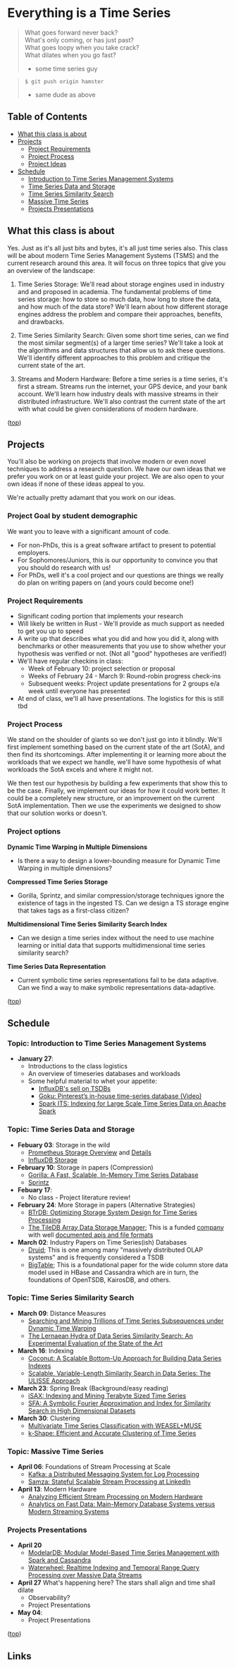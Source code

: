# Everything is a Time Series

> What goes forward never back?  
> What's only coming, or has just past?  
> What goes loopy when you take crack?  
> What dilates when you go fast?  
>   - some time series guy

> `$ git push origin hamster`  
>   - same dude as above

## Table of Contents

* [What this class is about](#what-this-class-is-about)
* [Projects](#projects)
    * [Project Requirements](#project-requirements)
    * [Project Process](#project-process)
    * [Project Ideas](#project-ideas)
* [Schedule](#schedule)
    * [Introduction to Time Series Management Systems](#topic-introduction-to-time-series-management-systems)
    * [Time Series Data and Storage](#topic-time-series-data-and-storage)
    * [Time Series Similarity Search](#topic-time-series-similarity-search)
    * [Massive Time Series](#topic-massive-time-series)
    * [Projects Presentations](#topic-projects-presentations)


## What this class is about
Yes. Just as it's all just bits and bytes, it's all just time series also. This
class will be about modern Time Series Management Systems (TSMS) and the
current research around this area. It will focus on three topics that give you
an overview of the landscape:

1. Time Series Storage: We'll read about storage engines used in industry and
   and proposed in academia. The fundamental problems of time series storage:
   how to store so much data, how long to store the data, and how much of the
   data store? We'll learn about how different storage engines address the
   problem and compare their approaches, benefits, and drawbacks.

2. Time Series Similarity Search: Given some short time series, can we find the
   most similar segment(s) of a larger time series? We'll take a look at the
   algorithms and data structures that allow us to ask these questions. We'll
   identify different approaches to this problem and critique the current state
   of the art.

3. Streams and Modern Hardware: Before a time series is a time series, it's
   first a stream. Streams run the internet, your GPS device, and your bank
   account. We'll learn how industry deals with massive streams in their
   distributed infrastructure. We'll also contrast the current state of the art
   with what could be given considerations of modern hardware.

([top](#table-of-contents))

## Projects

You'll also be working on projects that involve modern or even novel techniques
to address a research question. We have our own ideas that we prefer you work on
or at least guide your project. We are also open to your own ideas if none of
these ideas appeal to you.

We're actually pretty adamant that you work on our ideas.

### Project Goal by student demographic

We want you to leave with a significant amount of code.

* For non-PhDs, this is a great software artifact to present to potential
  employers.
* For Sophomores/Juniors, this is our opportunity to convince you that you
  should do research with us!
* For PhDs, well it's a cool project and our questions are things we really do
  plan on writing papers on (and yours could become one!)

### Project Requirements

* Significant coding portion that implements your research
* Will likely be written in Rust - We'll provide as much support as needed to
  get you up to speed
* A write up that describes what you did and how you did it, along with
  benchmarks or other measurements that you use to show whether your hypothesis
  was verified or not. (Not all "good" hypotheses are verified!)
* We'll have regular checkins in class:
    * Week of February 10: project selection or proposal
    * Weeks of February 24 - March 9: Round-robin progress check-ins
    * Subsequent weeks: Project update presentations for 2 groups e/a week until
      everyone has presented
* At end of class, we'll all have presentations. The logistics for this is still
  tbd

### Project Process

We stand on the shoulder of giants so we don't just go into it blindly. We'll
first implement something based on the current state of the art (SotA), and then
find its shortcomings. After implementing it or learning more about the
workloads that we expect we handle, we'll have some hypothesis of what workloads
the SotA excels and where it might not.

We then test our hypothesis by building a few experiments that show this to be
the case. Finally, we implement our ideas for how it could work better. It could
be a completely new structure, or an improvement on the current SotA
implementation. Then we use the experiments we designed to show that our
solution works or doesn't.

### Project options

**Dynamic Time Warping in Multiple Dimensions**
* Is there a way to design a lower-bounding measure for Dynamic Time Warping in
multiple dimensions?

**Compressed Time Series Storage**
* Gorilla, Sprintz, and similar compression/storage techniques ignore the
existence of tags in the ingested TS. Can we design a TS storage engine that
takes tags as a first-class citizen?

**Multidimensional Time Series Similarity Search Index**
* Can we design a time series index without the need to use machine learning or
initial data that supports multidimensional time series similarity search?

**Time Series Data Representation**
* Current symbolic time series representations fail to be data adaptive. Can we
find a way to make symbolic representations data-adaptive.

([top](#table-of-contents))

## Schedule

### Topic: Introduction to Time Series Management Systems

* **January 27**:
    * Introductions to the class logistics
    * An overview of timeseries databases and workloads
    * Some helpful material to whet your appetite:
        * [InfluxDB's sell on TSDBs][2]
        * [Goku: Pinterest’s in-house time-series database (Video)][1]
        * [Spark ITS: Indexing for Large Scale Time Series Data on Apache Spark][20]

### Topic: Time Series Data and Storage

* **Febuary 03**: Storage in the wild
    * [Prometheus Storage Overview][3] and [Details][4]
    * [InfluxDB Storage][5]
* **February 10**: Storage in papers (Compression)
    * [Gorilla: A Fast, Scalable, In-Memory Time Series Database][7]
    * [Sprintz][27]
* **Febuary 17**:
    * No class - Project literature review!
* **February 24**: More Storage in papers (Alternative Strategies)
    * [BTrDB: Optimizing Storage System Design for Time Series Processing][8]
    * [The TileDB Array Data Storage Manager][24]; This is a funded
    [company][25] with well [documented apis and file formats][26]
* **March 02**: Industry Papers on Time Series(ish) Databases
    * [Druid][28]; This is one among many "massively distributed OLAP systems"
    and is frequently considered a TSDB
    * [BigTable][29]; This is a foundational paper for the wide column store
    data model used in HBase and Cassandra which are in turn, the foundations of
    OpenTSDB, KairosDB, and others.

### Topic: Time Series Similarity Search

* **March 09**: Distance Measures
    * [Searching and Mining Trillions of Time Series Subsequences under Dynamic Time Warping][9]
    * [The Lernaean Hydra of Data Series Similarity Search: An Experimental Evaluation of the State of the Art][23]
* **March 16**: Indexing
    * [Coconut: A Scalable Bottom-Up Approach for Building Data Series Indexes][12]
    * [Scalable, Variable-Length Similarity Search in Data Series: The ULISSE Approach][21]
* **March 23**: Spring Break (Background/easy reading)
    * [iSAX: Indexing and Mining Terabyte Sized Time Series][10]
    * [SFA: A Symbolic Fourier Approximation and Index for Similarity Search in High Dimensional Datasets][11]
* **March 30**: Clustering
    * [Multivariate Time Series Classification with WEASEL+MUSE][13]
    * [k-Shape: Efficient and Accurate Clustering of Time Series][22]

### Topic: Massive Time Series
* **April 06**: Foundations of Stream Processing at Scale
    * [Kafka: a Distributed Messaging System for Log Processing][14]
    * [Samza: Stateful Scalable Stream Processing at LinkedIn][15]
* **April 13**: Modern Hardware
    * [Analyzing Efficient Stream Processing on Modern Hardware][16]
    * [Analytics on Fast Data: Main-Memory Database Systems versus Modern Streaming Systems][17]

### Projects Presentations

* **April 20**
    * [ModelarDB: Modular Model-Based Time Series Management with Spark and Cassandra][18]
    * [Waterwheel: Realtime Indexing and Temporal Range Query Processing over Massive Data Streams][19]
* **April 27** What's happening here? The stars shall align and time shall
  dilate
    * Observability?
    * Project Presentations
* **May 04**:
    * Project Presentations

([top](#table-of-contents))

## Links

[1]: https://bit.ly/33UrRHy  
[2]: https://bit.ly/33SpdlR  
[3]: https://bit.ly/2QtsEM1 
[4]: https://bit.ly/32U9dOF 
[5]: https://bit.ly/372pxjM 
[6]: https://bit.ly/2NPRDXP 
[7]: ./papers/gorilla.pdf  
[8]: ./papers/btrdb.pdf  
[9]: ./papers/keogh_trillion.pdf 
[10]: ./papers/iSAX.pdf  
[11]: ./papers/sfa.pdf  
[12]: ./papers/coconut.pdf  
[13]: ./papers/weasel_muse.pdf  
[14]: ./papers/Kafka.pdf  
[15]: ./papers/samza.pdf  
[16]: ./papers/efficient_streams_on_modern_hardware.pdf 
[17]: ./papers/mmdb_vs_streams.pdf  
[18]: ./papers/modelar.pdf  
[19]: ./papers/waterwheel.pdf  
[20]: https://www.youtube.com/watch?v=xwnwVeYlP8o
[21]: ./papers/ulisse.pdf  
[22]: ./papers/kshape.pdf
[23]: ./papers/learnaean.pdf
[24]: ./papers/tiledb.pdf
[25]: https://tiledb.com
[26]: https://docs.tiledb.com/main/
[27]: ./papers/sprintz.pdf
[28]: ./papers/druid.pdf
[29]: ./papers/bigtable.pdf
